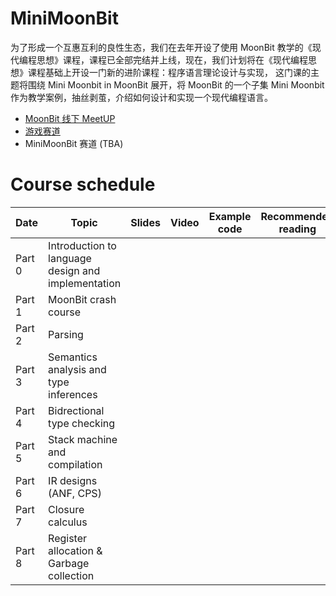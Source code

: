 # MiniMoonBit

为了形成一个互惠互利的良性生态，我们在去年开设了使用 MoonBit 教学的《现代编程思想》课程，课程已全部完结并上线，现在，我们计划将在《现代编程思想》课程基础上开设一门新的进阶课程：程序语言理论设计与实现， 这门课的主题将围绕 Mini Moonbit in MoonBit 展开，将 MoonBit 的一个子集 Mini Moonbit 作为教学案例，抽丝剥茧，介绍如何设计和实现一个现代编程语言。

- [MoonBit 线下 MeetUP](https://www.huodongxing.com/event/reg_submit?id=8769783665900)
- [游戏赛道](https://mp.weixin.qq.com/s/lzg2wmqZeNeYzDWRMye43Q)
- MiniMoonBit 赛道 (TBA)

# Course schedule

| Date   | Topic                                              | Slides | Video | Example code | Recommended reading |
| ------ | -------------------------------------------------- | ------ | ----- | ------------ | ------------------- |
| Part 0 | Introduction to language design and implementation |        |       |              |
| Part 1 | MoonBit crash course                               |        |       |              |                     |
| Part 2 | Parsing                                            |        |       |              |                     |
| Part 3 | Semantics analysis and type inferences             |        |       |              |                     |
| Part 4 | Bidrectional type checking                         |
| Part 5 | Stack machine and compilation                      |        |       |              |
| Part 6 | IR designs (ANF, CPS)                              |
| Part 7 | Closure calculus                                   |        |       |
| Part 8 | Register allocation & Garbage collection           |        |       |              |                     |
